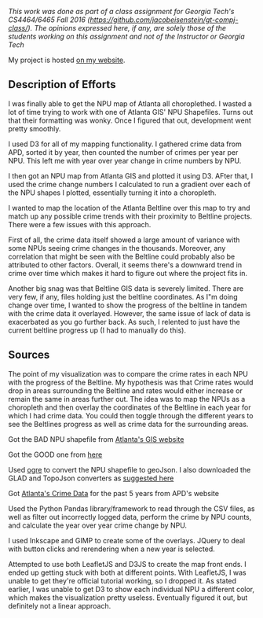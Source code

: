 *This work was done as part of a class assignment for Georgia Tech's CS4464/6465 Fall 2016 (https://github.com/jacobeisenstein/gt-compj-class/). The opinions expressed here, if any, are solely those of the students working on this assignment and not of the Instructor or Georgia Tech*

My project is hosted [on my website](http://sirhamy.com/projects/ATLBeltline/).

## Description of Efforts

I was finally able to get the NPU map of Atlanta all choroplethed. I wasted a lot of time trying to work with one of Atlanta GIS' NPU Shapefiles. Turns out that their formatting was wonky. Once I figured that out, development went pretty smoothly.

I used D3 for all of my mapping functionality. I gathered crime data from APD, sorted it by year, then counted the number of crimes per year per NPU. This left me with year over year change in crime numbers by NPU.

I then got an NPU map from Atlanta GIS and plotted it using D3. AFter that, I used the crime change numbers I calculated to run a gradient over each of the NPU shapes I plotted, essentially turning it into a choropleth.

I wanted to map the location of the Atlanta Beltline over this map to try and match up any possible crime trends with their proximity to Beltline projects. There were a few issues with this approach.

First of all, the crime data itself showed a large amount of variance with some NPUs seeing crime changes in the thousands. Moreover, any correlation that might be seen with the Beltline could probably also be attributed to other factors. Overall, it seems there's a downward trend in crime over time which makes it hard to figure out where the project fits in.

Another big snag was that Beltline GIS data is severely limited. There are very few, if any, files holding just the beltline coordinates. As I"m doing change over time, I wanted to show the progress of the beltline in tandem with the crime data it overlayed. However, the same issue of lack of data is exacerbated as you go further back. As such, I relented to just have the current beltline progress up (I had to manually do this).

## Sources

The point of my visualization was to compare the crime rates in each NPU with the progress of the Beltline. My hypothesis was that Crime rates would drop in areas surrounding the Beltline and rates would either increase or remain the same in areas further out. The idea was to map the NPUs as a choropleth and then overlay the coordinates of the Beltline in each year for which I had crime data. You could then toggle through the different years to see the Beltlines progress as well as crime data for the surrounding areas.

Got the BAD NPU shapefile from [Atlanta's GIS website](http://data.coaplan.opendata.arcgis.com/datasets/96338c8754654167aa981279a0a6f799_1)

Got the GOOD one from [here](http://data.coaplan.opendata.arcgis.com/datasets/f3c1ad1dd80d4227bf6dd7ada928b647_0)

Used [ogre]( https://ogre.adc4gis.com/) to convert the NPU shapefile to geoJson. I also downloaded the GLAD and TopoJson converters as [suggested here](https://bost.ocks.org/mike/map/)

Got [Atlanta's Crime Data](http://www.atlantapd.org/crimedatadownloads.aspx) for the past 5 years from APD's website

Used the Python Pandas library/framework to read through the CSV files, as well as filter out incorrectly logged data, perform the crime by NPU counts, and calculate the year over year crime change by NPU.

I used Inkscape and GIMP to create some of the overlays. JQuery to deal with button clicks and rerendering when a new year is selected.

Attempted to use both LeafletJS and D3JS to create the map front ends. I ended up getting stuck with both at different points. With LeafletJS, I was unable to get they're official tutorial working, so I dropped it. As stated earlier, I was unable to get D3 to show each individual NPU a different color, which makes the visualization pretty useless. Eventually figured it out, but definitely not a linear approach.

